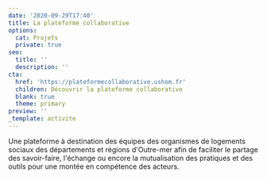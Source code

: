 ```yaml
---
date: '2020-09-29T17:40'
title: La plateforme collaborative
options:
  cat: Projets
  private: true
seo:
  title: ''
  description: ''
cta:
  href: 'https://plateformecollaborative.ushom.fr'
  children: Découvrir la plateforme collaborative
  blank: true
  theme: primary
preview: ''
_template: activite
---
```


Une plateforme à destination des équipes des organismes de logements sociaux des départements et régions d'Outre-mer afin de faciliter le partage des savoir-faire, l'échange ou encore la mutualisation des pratiques et des outils pour une montée en compétence des acteurs.
